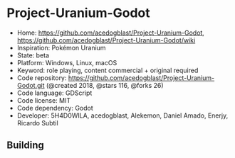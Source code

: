 # Project-Uranium-Godot

- Home: https://github.com/acedogblast/Project-Uranium-Godot, https://github.com/acedogblast/Project-Uranium-Godot/wiki
- Inspiration: Pokémon Uranium
- State: beta
- Platform: Windows, Linux, macOS
- Keyword: role playing, content commercial + original required
- Code repository: https://github.com/acedogblast/Project-Uranium-Godot.git (@created 2018, @stars 116, @forks 26)
- Code language: GDScript
- Code license: MIT
- Code dependency: Godot
- Developer: 5H4D0WILA, acedogblast, Alekemon, Daniel Amado, Enerjy, Ricardo Subtil

## Building
